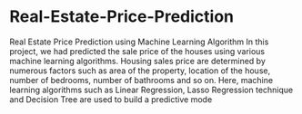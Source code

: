 # Real-Estate-Price-Prediction
Real Estate Price Prediction using Machine Learning Algorithm
In this project, we had predicted the sale price of the houses using various machine learning algorithms.
Housing sales price are determined by numerous factors such as area of the property, location of the house, number of bedrooms, number of bathrooms and so on.
Here, machine learning algorithms such as Linear Regression, Lasso Regression technique and Decision Tree are used to build a predictive mode
